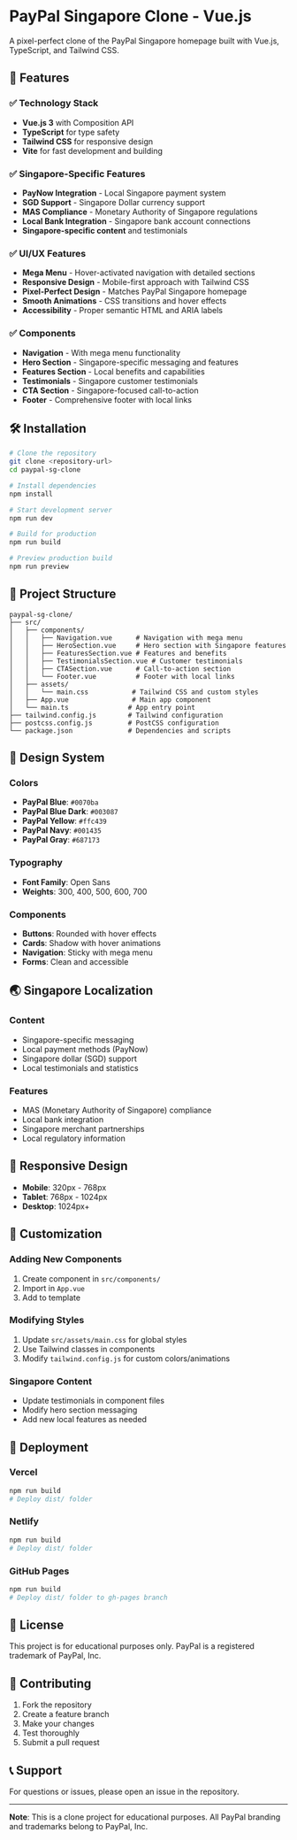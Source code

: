 # PayPal Singapore Clone - Vue.js

A pixel-perfect clone of the PayPal Singapore homepage built with Vue.js, TypeScript, and Tailwind CSS.

## 🚀 Features

### ✅ **Technology Stack**
- **Vue.js 3** with Composition API
- **TypeScript** for type safety
- **Tailwind CSS** for responsive design
- **Vite** for fast development and building

### ✅ **Singapore-Specific Features**
- **PayNow Integration** - Local Singapore payment system
- **SGD Support** - Singapore Dollar currency support
- **MAS Compliance** - Monetary Authority of Singapore regulations
- **Local Bank Integration** - Singapore bank account connections
- **Singapore-specific content** and testimonials

### ✅ **UI/UX Features**
- **Mega Menu** - Hover-activated navigation with detailed sections
- **Responsive Design** - Mobile-first approach with Tailwind CSS
- **Pixel-Perfect Design** - Matches PayPal Singapore homepage
- **Smooth Animations** - CSS transitions and hover effects
- **Accessibility** - Proper semantic HTML and ARIA labels

### ✅ **Components**
- **Navigation** - With mega menu functionality
- **Hero Section** - Singapore-specific messaging and features
- **Features Section** - Local benefits and capabilities
- **Testimonials** - Singapore customer testimonials
- **CTA Section** - Singapore-focused call-to-action
- **Footer** - Comprehensive footer with local links

## 🛠️ Installation

```bash
# Clone the repository
git clone <repository-url>
cd paypal-sg-clone

# Install dependencies
npm install

# Start development server
npm run dev

# Build for production
npm run build

# Preview production build
npm run preview
```

## 📁 Project Structure

```
paypal-sg-clone/
├── src/
│   ├── components/
│   │   ├── Navigation.vue      # Navigation with mega menu
│   │   ├── HeroSection.vue     # Hero section with Singapore features
│   │   ├── FeaturesSection.vue # Features and benefits
│   │   ├── TestimonialsSection.vue # Customer testimonials
│   │   ├── CTASection.vue      # Call-to-action section
│   │   └── Footer.vue          # Footer with local links
│   ├── assets/
│   │   └── main.css           # Tailwind CSS and custom styles
│   ├── App.vue                # Main app component
│   └── main.ts               # App entry point
├── tailwind.config.js        # Tailwind configuration
├── postcss.config.js         # PostCSS configuration
└── package.json              # Dependencies and scripts
```

## 🎨 Design System

### Colors
- **PayPal Blue**: `#0070ba`
- **PayPal Blue Dark**: `#003087`
- **PayPal Yellow**: `#ffc439`
- **PayPal Navy**: `#001435`
- **PayPal Gray**: `#687173`

### Typography
- **Font Family**: Open Sans
- **Weights**: 300, 400, 500, 600, 700

### Components
- **Buttons**: Rounded with hover effects
- **Cards**: Shadow with hover animations
- **Navigation**: Sticky with mega menu
- **Forms**: Clean and accessible

## 🌏 Singapore Localization

### Content
- Singapore-specific messaging
- Local payment methods (PayNow)
- Singapore dollar (SGD) support
- Local testimonials and statistics

### Features
- MAS (Monetary Authority of Singapore) compliance
- Local bank integration
- Singapore merchant partnerships
- Local regulatory information

## 📱 Responsive Design

- **Mobile**: 320px - 768px
- **Tablet**: 768px - 1024px
- **Desktop**: 1024px+

## 🔧 Customization

### Adding New Components
1. Create component in `src/components/`
2. Import in `App.vue`
3. Add to template

### Modifying Styles
1. Update `src/assets/main.css` for global styles
2. Use Tailwind classes in components
3. Modify `tailwind.config.js` for custom colors/animations

### Singapore Content
- Update testimonials in component files
- Modify hero section messaging
- Add new local features as needed

## 🚀 Deployment

### Vercel
```bash
npm run build
# Deploy dist/ folder
```

### Netlify
```bash
npm run build
# Deploy dist/ folder
```

### GitHub Pages
```bash
npm run build
# Deploy dist/ folder to gh-pages branch
```

## 📄 License

This project is for educational purposes only. PayPal is a registered trademark of PayPal, Inc.

## 🤝 Contributing

1. Fork the repository
2. Create a feature branch
3. Make your changes
4. Test thoroughly
5. Submit a pull request

## 📞 Support

For questions or issues, please open an issue in the repository.

---

**Note**: This is a clone project for educational purposes. All PayPal branding and trademarks belong to PayPal, Inc.
